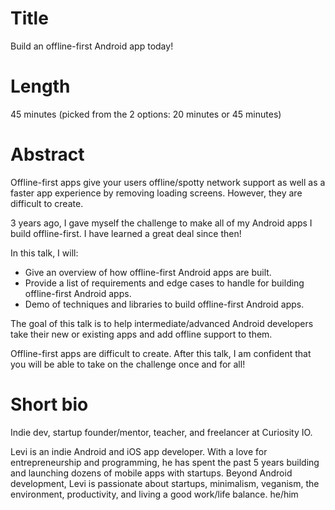 # Title 

Build an offline-first Android app today!

# Length 

45 minutes (picked from the 2 options: 20 minutes or 45 minutes)

# Abstract 

Offline-first apps give your users offline/spotty network support as well as a faster app experience by removing loading screens. However, they are difficult to create.

3 years ago, I gave myself the challenge to make all of my Android apps I build offline-first. I have learned a great deal since then! 

In this talk, I will:
* Give an overview of how offline-first Android apps are built.
* Provide a list of requirements and edge cases to handle for building offline-first Android apps. 
* Demo of techniques and libraries to build offline-first Android apps.

The goal of this talk is to help intermediate/advanced Android developers take their new or existing apps and add offline support to them. 

Offline-first apps are difficult to create. After this talk, I am confident that you will be able to take on the challenge once and for all! 

# Short bio

Indie dev, startup founder/mentor, teacher, and freelancer at Curiosity IO.

Levi is an indie Android and iOS app developer. With a love for entrepreneurship and programming, he has spent the past 5 years building and launching dozens of mobile apps with startups. Beyond Android development, Levi is passionate about startups, minimalism, veganism, the environment, productivity, and living a good work/life balance. he/him